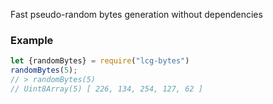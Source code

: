 Fast pseudo-random bytes generation without dependencies

### Example

```js
let {randomBytes} = require("lcg-bytes")
randomBytes(5);
// > randomBytes(5)
// Uint8Array(5) [ 226, 134, 254, 127, 62 ]
```

